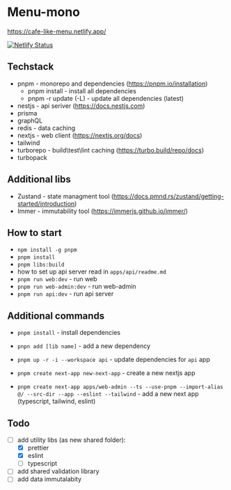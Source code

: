 # Menu-mono

<https://cafe-like-menu.netlify.app/>

[![Netlify Status](https://api.netlify.com/api/v1/badges/64f89d24-c5c7-4ade-b6a5-89e480d5d2ea/deploy-status)](https://app.netlify.com/sites/cafe-like-menu/deploys)

## Techstack

- pnpm - monorepo and dependencies (<https://pnpm.io/installation>)
  - pnpm install - install all dependencies
  - pnpm -r update (-L) - update all dependencies (latest)
- nestjs - api seriver (<https://docs.nestjs.com>)
- prisma
- graphQL
- redis - data caching
- nextjs - web client (<https://nextjs.org/docs>)
- tailwind
- turborepo - build\test\lint caching (<https://turbo.build/repo/docs>)
- turbopack

## Additional libs

- Zustand - state managment tool (<https://docs.pmnd.rs/zustand/getting-started/introduction>)
- Immer - immutability tool (<https://immerjs.github.io/immer/>)

## How to start

- `npm install -g pnpm`
- `pnpm install`
- `pnpm libs:build`
- how to set up api server read in `apps/api/readme.md`
- `pnpm run web:dev` - run web
- `pnpm run web-admin:dev` - run web-admin
- `pnpm run api:dev` - run api server

## Additional commands

- `pnpm install` - install dependencies
- `pnpn add [lib name]` - add a new dependency
- `pnpm up -r -i --workspace api` - update dependencies for `api` app
  
- `pnpm create next-app new-next-app` - create a new nextjs app
- `pnpm create next-app apps/web-admin --ts --use-pnpm --import-alias @/ --src-dir --app --eslint --tailwind` - add a new next app (typescript, tailwind, eslint)

## Todo

- [ ] add utility libs (as new shared folder):
  - [x] prettier
  - [x] eslint
  - [ ] typescript
- [ ] add shared validation library
- [ ] add data immutalabity
